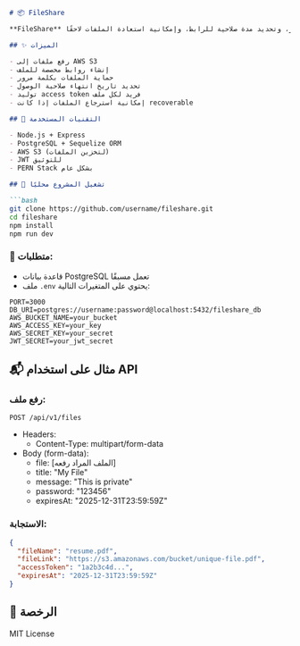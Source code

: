```markdown
# 📦 FileShare

**FileShare** هو تطبيق لمشاركة الملفات يتيح للمستخدمين رفع ملفاتهم واستلام رابط فريد وآمن للوصول إليها. يدعم حماية الملفات بكلمة مرور، وتحديد مدة صلاحية للرابط، وإمكانية استعادة الملفات لاحقًا.

## ✨ الميزات

- رفع ملفات إلى AWS S3
- إنشاء روابط مخصصة للملف
- حماية الملفات بكلمة مرور
- تحديد تاريخ انتهاء صلاحية الوصول
- توليد access token فريد لكل ملف
- إمكانية استرجاع الملفات إذا كانت recoverable

## 🧰 التقنيات المستخدمة

- Node.js + Express
- PostgreSQL + Sequelize ORM
- AWS S3 (لتخزين الملفات)
- JWT للتوثيق
- PERN Stack بشكل عام

## 🚀 تشغيل المشروع محليًا

```bash
git clone https://github.com/username/fileshare.git
cd fileshare
npm install
npm run dev
```

### 🧪 متطلبات:

- قاعدة بيانات PostgreSQL تعمل مسبقًا
- ملف `.env` يحتوي على المتغيرات التالية:

```env
PORT=3000
DB_URI=postgres://username:password@localhost:5432/fileshare_db
AWS_BUCKET_NAME=your_bucket
AWS_ACCESS_KEY=your_key
AWS_SECRET_KEY=your_secret
JWT_SECRET=your_jwt_secret
```

## 📬 مثال على استخدام API

### رفع ملف:

`POST /api/v1/files`

- Headers:
  - Content-Type: multipart/form-data
- Body (form-data):
  - file: [الملف المراد رفعه]
  - title: "My File"
  - message: "This is private"
  - password: "123456"
  - expiresAt: "2025-12-31T23:59:59Z"

### الاستجابة:

```json
{
  "fileName": "resume.pdf",
  "fileLink": "https://s3.amazonaws.com/bucket/unique-file.pdf",
  "accessToken": "1a2b3c4d...",
  "expiresAt": "2025-12-31T23:59:59Z"
}
```

## 📄 الرخصة

MIT License
